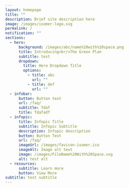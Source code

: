 ```yaml
---
layout: homepage
title: ""
description: Brief site description here
image: /images/isomer-logo.svg
permalink: /
notification: ""
sections:
  - hero:
      background: /images/abc/name%20with%20space.png
      title: Introducing<br/>The Green Plan
      subtitle: test
      dropdown:
        title: Hero Dropdown Title
        options:
          - title: abc
            url: ""
          - title: def
            url: ""
  - infobar:
      button: Button text
      url: /faq/
      subtitle: fdaf
      title: fdafadf
  - infopic:
      title: Infopic Title
      subtitle: Infopic Subtitle
      description: Infopic description
      button: Button Text
      url: /faq/
      imageUrl: /images/favicon-isomer.ico
      imageAlt: Image alt text
      image: /images/FileName%20With%20Space.svg
      alt: test alt
  - resources:
      subtitle: Learn more
      button: View More
subtitle: test subtitle
---
```

